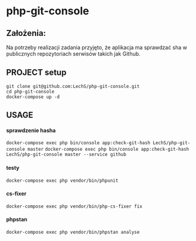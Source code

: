 # php-git-console

## Założenia:
Na potrzeby realizacji zadania przyjęto, że aplikacja ma sprawdzać sha w publicznych repozytoriach serwisów takich jak Github.

## PROJECT setup
```
git clone git@github.com:LechS/php-git-console.git
cd php-git-console
docker-compose up -d
```

## USAGE

#### sprawdzenie hasha
``docker-compose exec php bin/console app:check-git-hash LechS/php-git-console master``
``docker-compose exec php bin/console app:check-git-hash LechS/php-git-console master --service github``

#### testy
``docker-compose exec php vendor/bin/phpunit``

#### cs-fixer
``docker-compose exec php vendor/bin/php-cs-fixer fix``

#### phpstan
``docker-compose exec php vendor/bin/phpstan analyse``
